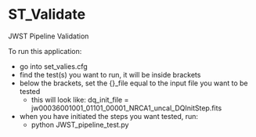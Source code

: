 # ST_Validate
JWST Pipeline Validation

To run this application:
  - go into set_valies.cfg
  - find the test(s) you want to run, it will be inside brackets
  - below the brackets, set the {}_file equal to the input file you want to be tested
    - this will look like: dq_init_file = jw00036001001_01101_00001_NRCA1_uncal_DQInitStep.fits
  - when you have initiated the steps you want tested, run:
    - python JWST_pipeline_test.py
